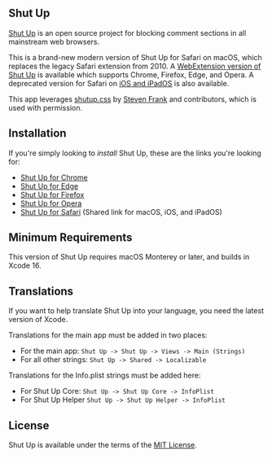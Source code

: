 ## Shut Up

[Shut Up][homepage] is an open source project for blocking comment sections in all mainstream web browsers.

This is a brand-new modern version of Shut Up for Safari on macOS, which replaces the legacy Safari extension from 2010. A [WebExtension version of Shut Up][shut-up-webextension] is available which supports Chrome, Firefox, Edge, and Opera. A deprecated version for Safari on [iOS and iPadOS][shut-up-ios] is also available.

This app leverages [shutup.css][shutup-css] by [Steven Frank][site-steven] and contributors, which is used with permission.

## Installation

If you're simply looking to _install_ Shut Up, these are the links you're looking for:

- [Shut Up for Chrome][ext-chrome]
- [Shut Up for Edge][ext-edge]
- [Shut Up for Firefox][ext-firefox]
- [Shut Up for Opera][ext-opera]
- [Shut Up for Safari][ext-safari] (Shared link for macOS, iOS, and iPadOS)

## Minimum Requirements

This version of Shut Up requires macOS Monterey or later, and builds in Xcode 16.

## Translations

If you want to help translate Shut Up into your language, you need the latest version of Xcode.

Translations for the main app must be added in two places:

- For the main app: `Shut Up -> Shut Up -> Views -> Main (Strings)`
- For all other strings: `Shut Up -> Shared -> Localizable`

Translations for the Info.plist strings must be added here:

- For Shut Up Core: `Shut Up -> Shut Up Core -> InfoPlist`
- For Shut Up Helper `Shut Up -> Shut Up Helper -> InfoPlist`

## License

Shut Up is available under the terms of the [MIT License][license].

[homepage]: https://rickyromero.com/shutup/ "Shut Up Homepage"
[shut-up-ios]: https://github.com/RickyRomero/shut-up-ios "iOS version of Shut Up"
[shut-up-webextension]: https://github.com/RickyRomero/shut-up-webextension "WebExtension version of Shut Up"
[license]: LICENSE.md "MIT License"
[shutup-css]: https://github.com/panicsteve/shutup-css "shutup-css on GitHub"
[site-steven]: https://stevenf.com "Steven Frank's personal website"
[ext-chrome]: https://chrome.google.com/webstore/detail/oklfoejikkmejobodofaimigojomlfim?hl=en-US&gl=US "Shut Up on the Chrome Web Store"
[ext-safari]: https://apps.apple.com/app/id1015043880 "Shut Up on the App Store"
[ext-firefox]: https://addons.mozilla.org/en-US/firefox/addon/shut-up-comment-blocker/ "Shut Up at Firefox Add-ons"
[ext-edge]: https://microsoftedge.microsoft.com/addons/detail/giifliakcgfijgkejmenachfdncbpalp "Shut Up at Edge Add-ons"
[ext-opera]: https://github.com/panicsteve/shutup-css#installation-on-opera "Installation on Opera"
